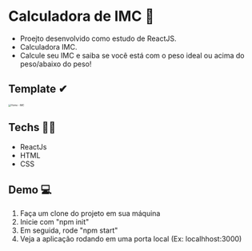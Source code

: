# Calculadora de IMC  🧮

- Proejto desenvolvido como estudo de ReactJS. 
- Calculadora IMC.
- Calcule seu IMC e saiba se você está com o peso ideal ou acima do peso/abaixo do peso!

## Template  ✔

<img src="C:\Users\jadem\OneDrive\Área de Trabalho\Home - IMC.png" alt="Home - IMC" style="zoom:33%;" />

## Techs 👨‍💻

- ReactJs
- HTML
- CSS

## Demo 💻

1. Faça um clone do projeto em sua máquina
2. Inicie com "npm init"
3. Em seguida, rode "npm start"
4. Veja a aplicação rodando em uma porta local (Ex: localhhost:3000)







